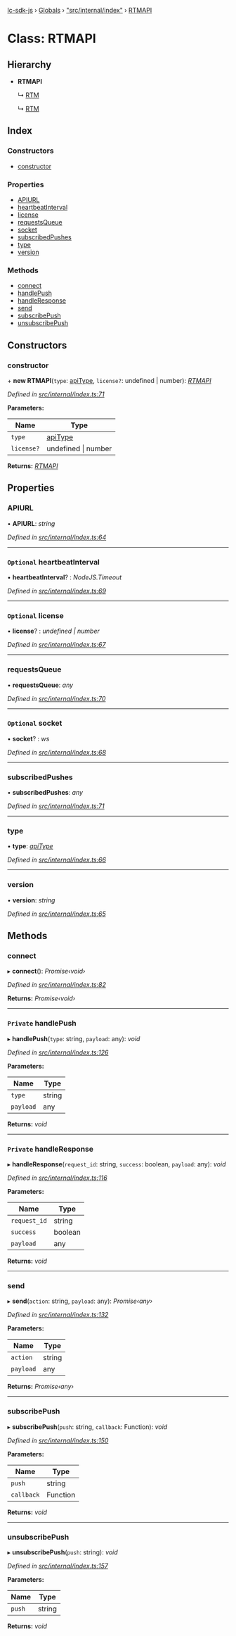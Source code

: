 [lc-sdk-js](../README.md) › [Globals](../globals.md) › ["src/internal/index"](../modules/_src_internal_index_.md) › [RTMAPI](_src_internal_index_.rtmapi.md)

# Class: RTMAPI

## Hierarchy

* **RTMAPI**

  ↳ [RTM](_src_agent_rtm_.rtm.md)

  ↳ [RTM](_src_customer_rtm_.rtm.md)

## Index

### Constructors

* [constructor](_src_internal_index_.rtmapi.md#constructor)

### Properties

* [APIURL](_src_internal_index_.rtmapi.md#apiurl)
* [heartbeatInterval](_src_internal_index_.rtmapi.md#optional-heartbeatinterval)
* [license](_src_internal_index_.rtmapi.md#optional-license)
* [requestsQueue](_src_internal_index_.rtmapi.md#requestsqueue)
* [socket](_src_internal_index_.rtmapi.md#optional-socket)
* [subscribedPushes](_src_internal_index_.rtmapi.md#subscribedpushes)
* [type](_src_internal_index_.rtmapi.md#type)
* [version](_src_internal_index_.rtmapi.md#version)

### Methods

* [connect](_src_internal_index_.rtmapi.md#connect)
* [handlePush](_src_internal_index_.rtmapi.md#private-handlepush)
* [handleResponse](_src_internal_index_.rtmapi.md#private-handleresponse)
* [send](_src_internal_index_.rtmapi.md#send)
* [subscribePush](_src_internal_index_.rtmapi.md#subscribepush)
* [unsubscribePush](_src_internal_index_.rtmapi.md#unsubscribepush)

## Constructors

###  constructor

\+ **new RTMAPI**(`type`: [apiType](../modules/_src_internal_index_.md#apitype), `license?`: undefined | number): *[RTMAPI](_src_internal_index_.rtmapi.md)*

*Defined in [src/internal/index.ts:71](https://github.com/livechat/lc-sdk-js/blob/38eeefe/src/internal/index.ts#L71)*

**Parameters:**

Name | Type |
------ | ------ |
`type` | [apiType](../modules/_src_internal_index_.md#apitype) |
`license?` | undefined &#124; number |

**Returns:** *[RTMAPI](_src_internal_index_.rtmapi.md)*

## Properties

###  APIURL

• **APIURL**: *string*

*Defined in [src/internal/index.ts:64](https://github.com/livechat/lc-sdk-js/blob/38eeefe/src/internal/index.ts#L64)*

___

### `Optional` heartbeatInterval

• **heartbeatInterval**? : *NodeJS.Timeout*

*Defined in [src/internal/index.ts:69](https://github.com/livechat/lc-sdk-js/blob/38eeefe/src/internal/index.ts#L69)*

___

### `Optional` license

• **license**? : *undefined | number*

*Defined in [src/internal/index.ts:67](https://github.com/livechat/lc-sdk-js/blob/38eeefe/src/internal/index.ts#L67)*

___

###  requestsQueue

• **requestsQueue**: *any*

*Defined in [src/internal/index.ts:70](https://github.com/livechat/lc-sdk-js/blob/38eeefe/src/internal/index.ts#L70)*

___

### `Optional` socket

• **socket**? : *ws*

*Defined in [src/internal/index.ts:68](https://github.com/livechat/lc-sdk-js/blob/38eeefe/src/internal/index.ts#L68)*

___

###  subscribedPushes

• **subscribedPushes**: *any*

*Defined in [src/internal/index.ts:71](https://github.com/livechat/lc-sdk-js/blob/38eeefe/src/internal/index.ts#L71)*

___

###  type

• **type**: *[apiType](../modules/_src_internal_index_.md#apitype)*

*Defined in [src/internal/index.ts:66](https://github.com/livechat/lc-sdk-js/blob/38eeefe/src/internal/index.ts#L66)*

___

###  version

• **version**: *string*

*Defined in [src/internal/index.ts:65](https://github.com/livechat/lc-sdk-js/blob/38eeefe/src/internal/index.ts#L65)*

## Methods

###  connect

▸ **connect**(): *Promise‹void›*

*Defined in [src/internal/index.ts:82](https://github.com/livechat/lc-sdk-js/blob/38eeefe/src/internal/index.ts#L82)*

**Returns:** *Promise‹void›*

___

### `Private` handlePush

▸ **handlePush**(`type`: string, `payload`: any): *void*

*Defined in [src/internal/index.ts:126](https://github.com/livechat/lc-sdk-js/blob/38eeefe/src/internal/index.ts#L126)*

**Parameters:**

Name | Type |
------ | ------ |
`type` | string |
`payload` | any |

**Returns:** *void*

___

### `Private` handleResponse

▸ **handleResponse**(`request_id`: string, `success`: boolean, `payload`: any): *void*

*Defined in [src/internal/index.ts:116](https://github.com/livechat/lc-sdk-js/blob/38eeefe/src/internal/index.ts#L116)*

**Parameters:**

Name | Type |
------ | ------ |
`request_id` | string |
`success` | boolean |
`payload` | any |

**Returns:** *void*

___

###  send

▸ **send**(`action`: string, `payload`: any): *Promise‹any›*

*Defined in [src/internal/index.ts:132](https://github.com/livechat/lc-sdk-js/blob/38eeefe/src/internal/index.ts#L132)*

**Parameters:**

Name | Type |
------ | ------ |
`action` | string |
`payload` | any |

**Returns:** *Promise‹any›*

___

###  subscribePush

▸ **subscribePush**(`push`: string, `callback`: Function): *void*

*Defined in [src/internal/index.ts:150](https://github.com/livechat/lc-sdk-js/blob/38eeefe/src/internal/index.ts#L150)*

**Parameters:**

Name | Type |
------ | ------ |
`push` | string |
`callback` | Function |

**Returns:** *void*

___

###  unsubscribePush

▸ **unsubscribePush**(`push`: string): *void*

*Defined in [src/internal/index.ts:157](https://github.com/livechat/lc-sdk-js/blob/38eeefe/src/internal/index.ts#L157)*

**Parameters:**

Name | Type |
------ | ------ |
`push` | string |

**Returns:** *void*
